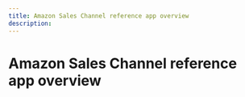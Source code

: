 ```yaml
---
title: Amazon Sales Channel reference app overview
description: 
---
```


# Amazon Sales Channel reference app overview
